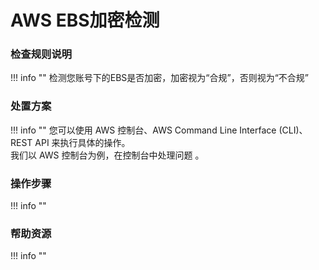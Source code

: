 # AWS EBS加密检测

### 检查规则说明
!!! info ""
    检测您账号下的EBS是否加密，加密视为“合规”，否则视为“不合规”
    
### 处置方案
!!! info ""
    您可以使用 AWS 控制台、AWS Command Line Interface (CLI)、REST API 来执行具体的操作。   
    我们以 AWS 控制台为例，在控制台中处理问题 。


### 操作步骤
!!! info ""




### 帮助资源
!!! info ""
    